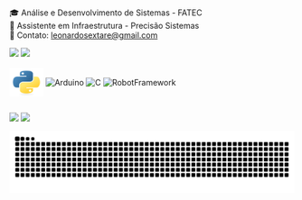 🎓 Análise e Desenvolvimento de Sistemas - FATEC </br>
💼 Assistente em Infraestrutura - Precisão Sistemas </br>
📧 Contato: leonardosextare@gmail.com

<div>
  <img height ="180em" src="https://github-readme-stats.vercel.app/api?username=LeonardoSextare&show_icons=true&theme=github_dark_dimmed"/>
  <img height ="180em" src="https://github-readme-stats.vercel.app/api/top-langs/?username=LeonardoSextare&layout=compact&theme=github_dark_dimmed&hide=html"/>
  </div>

<div style="display: inline_block"><br>
  <img align="center" alt="Python" height="50" width="60" src="https://raw.githubusercontent.com/devicons/devicon/master/icons/python/python-original.svg"> 
  <img align="center" alt="Arduino" height="50" width="60" src="https://cdn.jsdelivr.net/gh/devicons/devicon/icons/arduino/arduino-original-wordmark.svg">
  <img align="center" alt="C" height="50" width="60" src="https://cdn.jsdelivr.net/gh/devicons/devicon/icons/c/c-original.svg">
  <img align="center" alt="RobotFramework" height="50" width="60" src="https://cdn.simpleicons.org/robotframework/black/white">
          
          
</div>

##

<div> 
  <a href="https://www.instagram.com/leonardosextare/" target="_blank"><img src="https://img.shields.io/badge/-Instagram-%23E4405F?style=for-the-badge&logo=instagram&logoColor=white" target="_blank"></a>
  <a href="https://www.linkedin.com/in/leonardosextare/" target="_blank"><img src="https://img.shields.io/badge/-LinkedIn-%230077B5?style=for-the-badge&logo=linkedin&logoColor=white" target="_blank"></a> 
  
  ![Snake animation](https://github.com/leonardosextare/leonardosextare/blob/output/github-contribution-grid-snake.svg)
</div>
